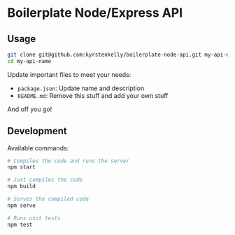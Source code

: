 # Boilerplate Node/Express API

## Usage

```bash
git clone git@github.com:kyrstenkelly/boilerplate-node-api.git my-api-name
cd my-api-name
```

Update important files to meet your needs:
* `package.json`: Update name and description
* `README.md`: Remove this stuff and add your own stuff

And off you go! 

## Development

Available commands:

```bash
# Compiles the code and runs the server
npm start

# Just compiles the code
npm build

# Serves the compiled code
npm serve

# Runs unit tests
npm test
```
